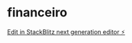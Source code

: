 # financeiro

[Edit in StackBlitz next generation editor ⚡️](https://stackblitz.com/~/github.com/bbrasilBruno/financeiro)